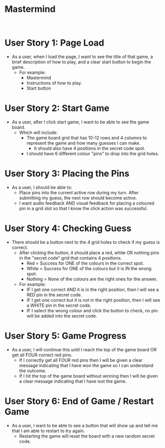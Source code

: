 # Mastermind

<br/>

# User Story 1: Page Load
* As a user, when I load the page, I want to see the title of that game, a brief description of how to play, and a clear start button to begin the game.
    * For example:
        * Mastermind
        * Instructions of how to play.
        * Start button

# User Story 2: Start Game
* As a user, after I click start game, I want to be able to see the game board. 
    * Which will include:
        * The game board grid that has 10-12 rows and 4 columns to represent the game and how many guesses I can make.
            * It should also have 4 positions in the secret code spot.
        * I should have 6 different colour "pins" to drop into the grid holes.

# User Story 3: Placing the Pins
* As a user, I should be able to:
    * Place pins into the current active row during my turn. After submitting my guess, the next row should become active.
    * I want audio feedback AND visual feedback for placing a coloured pin in a grid slot so that I know the click action was successful.

# User Story 4: Checking Guess
* There should be a button next to the 4 grid holes to check if my guess is correct.
    * After clicking the button, it should place a red, white OR nothing pins in the "secret code" grid that contains 4 positions.
        * Red = Success for ONE of the colours in the correct spot.
        * White = Success for ONE of the colours but it is IN the wrong spot.
        * Nothing = None of the colours are the right ones for the answer.
    * For example:
        * IF I get one correct AND it is in the right position, then I will see a RED pin in the secret code.
        * IF I get one correct but it is not in the right position, then I will see a WHITE pin in the secret code.
        * IF I select the wrong colour and click the button to check, no pin will be added into the secret code.

# User Story 5: Game Progress
* As a user, I will continue this until I reach the top of the game board OR get all FOUR correct red pins.
    * If I correctly get all FOUR red pins then I will be given a clear message indicating that I have won the game so I can understand the outcome.
    * If I hit the top of the game board without winning then I will be given a clear message indicating that I have lost the game.

# User Story 6: End of Game / Restart Game
* As a user, I want to be able to see a button that will show up and tell me that I am able to restart to try again.
    * Restarting the game will reset the board with a new random secret code.

